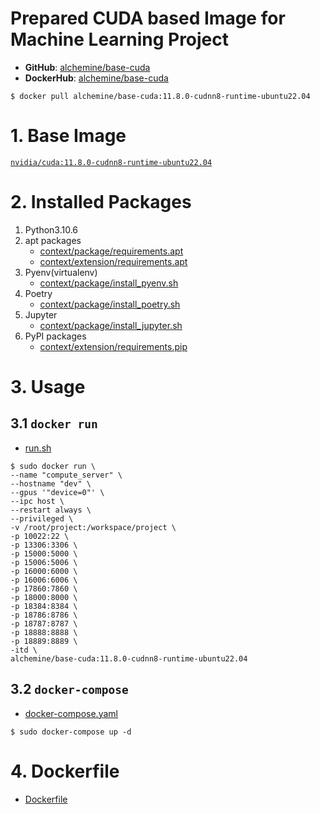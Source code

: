 # Prepared CUDA based Image for Machine Learning Project
- **GitHub**: [alchemine/base-cuda](https://github.com/alchemine/base-cuda)
- **DockerHub**: [alchemine/base-cuda](https://hub.docker.com/repository/docker/alchemine/base-cuda)
```
$ docker pull alchemine/base-cuda:11.8.0-cudnn8-runtime-ubuntu22.04
```


# 1. Base Image
[`nvidia/cuda:11.8.0-cudnn8-runtime-ubuntu22.04`](https://hub.docker.com/r/nvidia/cuda/tags)


# 2. Installed Packages
1. Python3.10.6
2. apt packages
   - [context/package/requirements.apt](https://github.com/alchemine/base-cuda/blob/11.8.0-cudnn8-runtime-ubuntu22.04/context/package/requirements.apt)
   - [context/extension/requirements.apt](https://github.com/alchemine/base-cuda/blob/11.8.0-cudnn8-runtime-ubuntu22.04/context/extension/requirements.apt)
3. Pyenv(virtualenv)
   - [context/package/install_pyenv.sh](https://github.com/alchemine/base-cuda/blob/11.8.0-cudnn8-runtime-ubuntu22.04/context/package/install_pyenv.sh)
4. Poetry
   - [context/package/install_poetry.sh](https://github.com/alchemine/base-cuda/blob/11.8.0-cudnn8-runtime-ubuntu22.04/context/package/install_poetry.sh) 
5. Jupyter
   - [context/package/install_jupyter.sh](https://github.com/alchemine/base-cuda/blob/11.8.0-cudnn8-runtime-ubuntu22.04/context/package/install_jupyter.sh)
6. PyPI packages
   - [context/extension/requirements.pip](https://github.com/alchemine/base-cuda/blob/11.8.0-cudnn8-runtime-ubuntu22.04/context/extension/requirements.pip)


# 3. Usage
## 3.1 `docker run`
- [run.sh](https://github.com/alchemine/base-cuda/blob/11.8.0-cudnn8-runtime-ubuntu22.04/run.sh)
```
$ sudo docker run \
--name "compute_server" \
--hostname "dev" \
--gpus '"device=0"' \
--ipc host \
--restart always \
--privileged \
-v /root/project:/workspace/project \
-p 10022:22 \
-p 13306:3306 \
-p 15000:5000 \
-p 15006:5006 \
-p 16000:6000 \
-p 16006:6006 \
-p 17860:7860 \
-p 18000:8000 \
-p 18384:8384 \
-p 18786:8786 \
-p 18787:8787 \
-p 18888:8888 \
-p 18889:8889 \
-itd \
alchemine/base-cuda:11.8.0-cudnn8-runtime-ubuntu22.04
```

## 3.2 `docker-compose`
- [docker-compose.yaml](https://github.com/alchemine/base-cuda/blob/11.8.0-cudnn8-runtime-ubuntu22.04/docker-compose.yaml)
```
$ sudo docker-compose up -d
```


# 4. Dockerfile
- [Dockerfile](https://github.com/alchemine/base-cuda/blob/11.8.0-cudnn8-runtime-ubuntu22.04/Dockerfile)
